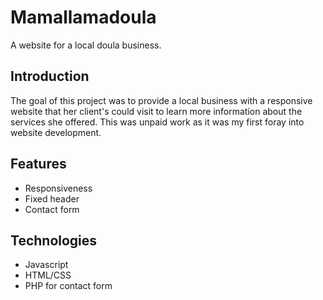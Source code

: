# Mamallamadoula
A website for a local doula business. 

## Introduction
The goal of this project was to provide a local business with a responsive website that her client's could visit to learn more information about the services she offered. 
This was unpaid work as it was my first foray into website development.

## Features
- Responsiveness
- Fixed header
- Contact form

## Technologies
- Javascript
- HTML/CSS
- PHP for contact form

